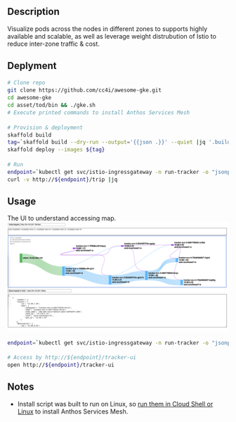#

## Description
Visualize pods across the nodes in different zones to supports highly available and scalable, as well as leverage weight distrubution of Istio to reduce inter-zone traffic & cost.

## Deplyment

```sh
# Clone repo
git clone https://github.com/cc4i/awesome-gke.git
cd awesome-gke
cd asset/tod/bin && ./gke.sh
# Execute printed commands to install Anthos Services Mesh

# Provision & deployment
skaffold build 
tag=`skaffold build --dry-run --output='{{json .}}' --quiet |jq '.builds[].tag' -r`
skaffold deploy --images ${tag}

# Run
endpoint=`kubectl get svc/istio-ingressgateway -n run-tracker -o "jsonpath={.status.loadBalancer.ingress[0].ip}"`
curl -v http://${endpoint}/trip |jq

```
## Usage
The UI to understand accessing map.
![image info](../images/tracker-ui.png)

```sh
endpoint=`kubectl get svc/istio-ingressgateway -n run-tracker -o "jsonpath={.status.loadBalancer.ingress[0].ip}"`

# Access by http://${endpoint}/tracker-ui
open http://${endpoint}/tracker-ui

```

## Notes
- Install script was built to run on Linux, so [run them in Cloud Shell or Linux](https://cloud.google.com/service-mesh/docs/unified-install/install-dependent-tools#install_required_tools) to install Anthos Services Mesh.